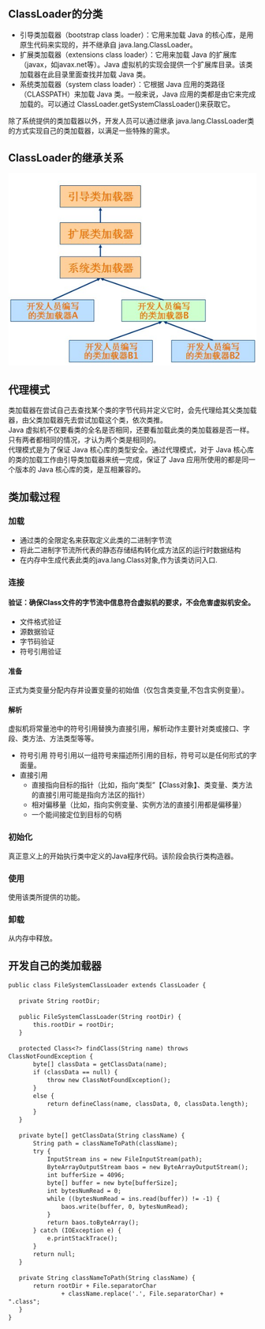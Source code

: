 ## ClassLoader的分类
- 引导类加载器（bootstrap class loader）：它用来加载 Java 的核心库，是用原生代码来实现的，并不继承自 java.lang.ClassLoader。
- 扩展类加载器（extensions class loader）：它用来加载 Java 的扩展库（javax，如javax.net等）。Java 虚拟机的实现会提供一个扩展库目录。该类加载器在此目录里面查找并加载 Java 类。
- 系统类加载器（system class loader）：它根据 Java 应用的类路径（CLASSPATH）来加载 Java 类。一般来说，Java 应用的类都是由它来完成加载的。可以通过 ClassLoader.getSystemClassLoader()来获取它。

除了系统提供的类加载器以外，开发人员可以通过继承 java.lang.ClassLoader类的方式实现自己的类加载器，以满足一些特殊的需求。

## ClassLoader的继承关系
![](img/classloader_hierarchy.png)

## 代理模式
类加载器在尝试自己去查找某个类的字节代码并定义它时，会先代理给其父类加载器，由父类加载器先去尝试加载这个类，依次类推。  
Java 虚拟机不仅要看类的全名是否相同，还要看加载此类的类加载器是否一样。只有两者都相同的情况，才认为两个类是相同的。  
代理模式是为了保证 Java 核心库的类型安全。通过代理模式，对于 Java 核心库的类的加载工作由引导类加载器来统一完成，保证了 Java 应用所使用的都是同一个版本的 Java 核心库的类，是互相兼容的。  

## 类加载过程
### 加载
  - 通过类的全限定名来获取定义此类的二进制字节流
  - 将此二进制字节流所代表的静态存储结构转化成方法区的运行时数据结构
  - 在内存中生成代表此类的java.lang.Class对象,作为该类访问入口.

### 连接
#### 验证：确保Class文件的字节流中信息符合虚拟机的要求，不会危害虚拟机安全。
  - 文件格式验证
  - 源数据验证
  - 字节码验证
  - 符号引用验证

#### 准备
正式为类变量分配内存并设置变量的初始值（仅包含类变量,不包含实例变量）。　　

#### 解析
虚拟机将常量池中的符号引用替换为直接引用，解析动作主要针对类或接口、字段、类方法、方法类型等等。

- 符号引用
符号引用以一组符号来描述所引用的目标，符号可以是任何形式的字面量。
- 直接引用
  - 直接指向目标的指针（比如，指向“类型”【Class对象】、类变量、类方法的直接引用可能是指向方法区的指针）
  - 相对偏移量（比如，指向实例变量、实例方法的直接引用都是偏移量）
  - 一个能间接定位到目标的句柄

### 初始化
真正意义上的开始执行类中定义的Java程序代码。该阶段会执行类构造器。

### 使用
使用该类所提供的功能。

### 卸载
从内存中释放。

## 开发自己的类加载器
```
public class FileSystemClassLoader extends ClassLoader { 
 
   private String rootDir; 
 
   public FileSystemClassLoader(String rootDir) { 
       this.rootDir = rootDir; 
   } 
 
   protected Class<?> findClass(String name) throws ClassNotFoundException { 
       byte[] classData = getClassData(name); 
       if (classData == null) { 
           throw new ClassNotFoundException(); 
       } 
       else { 
           return defineClass(name, classData, 0, classData.length); 
       } 
   } 
 
   private byte[] getClassData(String className) { 
       String path = classNameToPath(className); 
       try { 
           InputStream ins = new FileInputStream(path); 
           ByteArrayOutputStream baos = new ByteArrayOutputStream(); 
           int bufferSize = 4096; 
           byte[] buffer = new byte[bufferSize]; 
           int bytesNumRead = 0; 
           while ((bytesNumRead = ins.read(buffer)) != -1) { 
               baos.write(buffer, 0, bytesNumRead); 
           } 
           return baos.toByteArray(); 
       } catch (IOException e) { 
           e.printStackTrace(); 
       } 
       return null; 
   } 
 
   private String classNameToPath(String className) { 
       return rootDir + File.separatorChar 
               + className.replace('.', File.separatorChar) + ".class"; 
   } 
}
```
